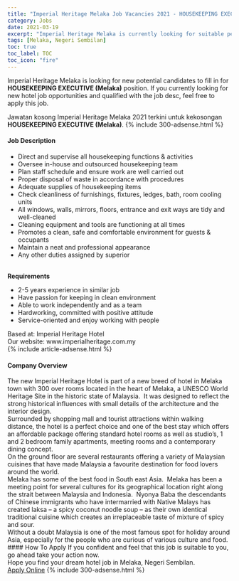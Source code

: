 ```yaml
---
title: "Imperial Heritage Melaka Job Vacancies 2021 - HOUSEKEEPING EXECUTIVE (Melaka)" 
category: Jobs 
date: 2021-03-19 
excerpt: "Imperial Heritage Melaka is currently looking for suitable person to fill in the HOUSEKEEPING EXECUTIVE (Melaka) which positioned at Melaka, Negeri Sembilan" 
tags: [Melaka, Negeri Sembilan] 
toc: true 
toc_label: TOC 
toc_icon: "fire" 
--- 
```


<p>Imperial Heritage Melaka is looking for new potential candidates to fill in for <b>HOUSEKEEPING EXECUTIVE (Melaka)</b> position. If you currently looking for new hotel job opportunities and qualified with the job desc, feel free to apply this job.
</p>Jawatan kosong Imperial Heritage Melaka 2021 terkini untuk kekosongan <b>HOUSEKEEPING EXECUTIVE (Melaka)</b>. 
{% include 300-adsense.html %} 
<div><div><h4>Job Description</h4></div><div><div><span><div><ul><li>Direct and supervise all housekeeping functions &amp; activities</li><li>Oversee in-house and outsourced housekeeping team</li><li>Plan staff schedule and ensure work are well carried out</li><li>Proper disposal of waste in accordance with procedures</li><li>Adequate supplies of housekeeping items</li><li>Check cleanliness of furnishings, fixtures, ledges, bath, room cooling units</li><li>All windows, walls, mirrors, floors, entrance and exit ways are tidy and well-cleaned</li><li>Cleaning equipment and tools are functioning at all times</li><li>Promotes a clean, safe and comfortable environment for guests &amp; occupants</li><li>Maintain a neat and professional appearance</li><li>Any other duties assigned by superior</li></ul><div><br><strong>Requirements</strong></div><ul><li>2-5 years experience in similar job</li><li>Have passion for keeping in clean environment</li><li>Able to work independently and as a team</li><li>Hardworking, committed with positive attitude</li><li>Service-oriented and enjoy working with people</li></ul><div><div>Based at: Imperial Heritage Hotel</div><div>Our website: www.imperialheritage.com.my</div></div></div></span></div></div></div> 
{% include article-adsense.html %} 
<div><div><h4>Company Overview</h4></div><div><div><span><div><div>
<div>
<div>
			The new Imperial Heritage Hotel is part of a new breed of hotel in Melaka town with 300 over rooms located in the heart of Melaka, a UNESCO World Heritage Site in the historic state of Malaysia.&#160; It was designed to reflect the strong historical influences with small details of the architecture and the interior design.&#160;</div>
<div>
			Surrounded by shopping mall and tourist attractions within walking distance, the hotel is a perfect choice and one of the best stay which offers an affordable package offering standard hotel rooms as well as studio&#8217;s, 1 and 2 bedroom family apartments, meeting rooms and a contemporary dining concept.&#160;</div>
<div>
			On the ground floor are several restaurants offering a variety of Malaysian cuisines that have made Malaysia a favourite destination for food lovers around the world.&#160;&#160;</div>
</div>
<div>
<div>
			Melaka has some of the best food in South east Asia.&#160; Melaka has been a meeting point for several cultures for its geographical location right along the strait between Malaysia and Indonesia.&#160; Nyonya Baba the descendants of Chinese immigrants who have intermarried with Native Malays has created laksa &#8211; a spicy coconut noodle soup &#8211; as their own identical traditional cuisine which creates an irreplaceable taste of mixture of spicy and sour.</div>
</div>
</div>
<div>
	Without a doubt Malaysia is one of the most famous spot for holiday around Asia, especially for the people who are curious of various culture and food.</div></div></span></div></div></div> 
#### How To Apply 
If you confident and feel that this job is suitable to you, go ahead take your action now. <br/> 
Hope you find your dream hotel job in Melaka, Negeri Sembilan. <br/> 
<a href="https://www.jobstreet.com.my/en/job/housekeeping-executive-melaka-4503286?jobId=jobstreet-my-job-4503286" class="btn btn--info" target="_blank" rel="nofollow noopenner">Apply Online</a> 
{% include 300-adsense.html %} 